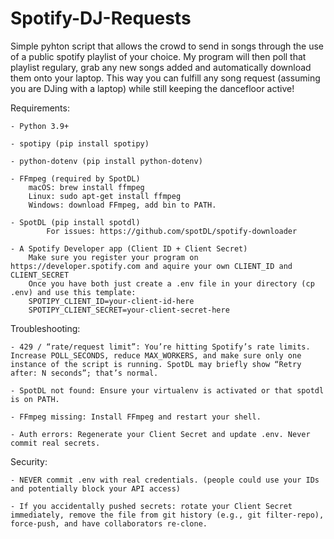 # Spotify-DJ-Requests
Simple pyhton script that allows the crowd to send in songs through the use of a public spotify playlist of your choice. My program will then poll that playlist regulary, grab any new songs added and automatically download them onto your laptop. This way you can fulfill any song request (assuming you are DJing with a laptop) while still keeping the dancefloor active!

Requirements:

    - Python 3.9+

    - spotipy (pip install spotipy)
    
    - python-dotenv (pip install python-dotenv)

    - FFmpeg (required by SpotDL)
        macOS: brew install ffmpeg
        Linux: sudo apt-get install ffmpeg
        Windows: download FFmpeg, add bin to PATH.

    - SpotDL (pip install spotdl) 
            For issues: https://github.com/spotDL/spotify-downloader

    - A Spotify Developer app (Client ID + Client Secret)
        Make sure you register your program on https://developer.spotify.com and aquire your own CLIENT_ID and CLIENT_SECRET
        Once you have both just create a .env file in your directory (cp .env) and use this template:
        SPOTIPY_CLIENT_ID=your-client-id-here
        SPOTIPY_CLIENT_SECRET=your-client-secret-here

Troubleshooting:

    - 429 / “rate/request limit”: You’re hitting Spotify’s rate limits. Increase POLL_SECONDS, reduce MAX_WORKERS, and make sure only one instance of the script is running. SpotDL may briefly show “Retry after: N seconds”; that’s normal.

    - SpotDL not found: Ensure your virtualenv is activated or that spotdl is on PATH.

    - FFmpeg missing: Install FFmpeg and restart your shell.

    - Auth errors: Regenerate your Client Secret and update .env. Never commit real secrets.

Security:

    - NEVER commit .env with real credentials. (people could use your IDs and potentially block your API access)

    - If you accidentally pushed secrets: rotate your Client Secret immediately, remove the file from git history (e.g., git filter-repo), force-push, and have collaborators re-clone.

